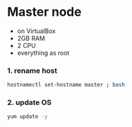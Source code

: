 # Master node

* on VirtualBox
* 2GB RAM
* 2 CPU
* everything as root

### 1. rename host

```bash
hostnamectl set-hostname master ; bash
```

### 2. update OS

```bash
yum update -y
```
